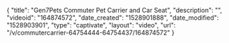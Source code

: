 {
    "title": "Gen7Pets Commuter Pet Carrier and Car Seat",
    "description": "",
    "videoid": "164874572",
    "date_created": "1528901888",
    "date_modified": "1528903901",
    "type": "captivate",
    "layout": "video",
    "url": "\/v\/commutercarrier-64754444-64754437\/164874572"
}